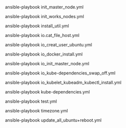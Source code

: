 ansible-playbook init_master_node.yml

ansible-playbook init_works_nodes.yml

ansible-playbook install_util.yml

ansible-playbook io.cat_file_host.yml

ansible-playbook io_creat_user_ubuntu.yml

ansible-playbook io_docker_install.yml

ansible-playbook io_init_master_node.yml

ansible-playbook io_kube-dependencies_swap_off.yml

ansible-playbook io_kubelet_kubeadm_kubectl_install.yml

ansible-playbook kube-dependencies.yml

ansible-playbook test.yml

ansible-playbook timezone.yml

ansible-playbook update_all_ubuntu+reboot.yml
